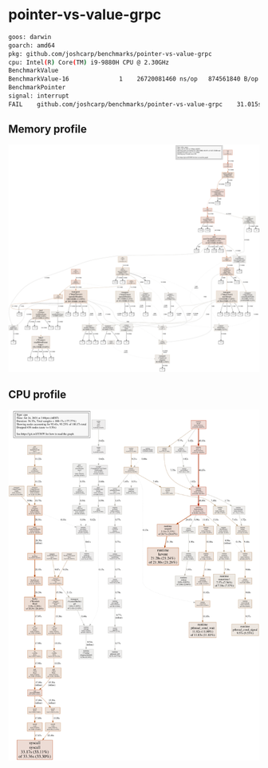# pointer-vs-value-grpc
```bash
goos: darwin
goarch: amd64
pkg: github.com/joshcarp/benchmarks/pointer-vs-value-grpc
cpu: Intel(R) Core(TM) i9-9880H CPU @ 2.30GHz
BenchmarkValue
BenchmarkValue-16      	       1	26720081460 ns/op	874561840 B/op	17123625 allocs/op
BenchmarkPointer
signal: interrupt
FAIL	github.com/joshcarp/benchmarks/pointer-vs-value-grpc	31.015s
```
## Memory profile
![](mem.svg)
## CPU profile
![](cpu.svg)
